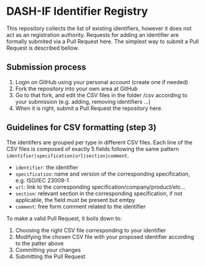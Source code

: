 # DASH-IF Identifier Registry

This repository collects the list of existing identifiers, however it does not
act as an registration authority. Requests for adding an identifier are
formally submited via a Pull Request here. The simplest way to submit a Pull
Request is described bellow.

## Submission process

1. Login on GitHub using your personal account (create one if needed)
2. Fork the repository into your own area at GitHub
3. Go to that fork, and edit the CSV files in the folder /csv according to your submission (e.g. adding, removing identifiers ...)
4. When it is right, submit a Pull Request the repository here.

## Guidelines for CSV formatting (step 3)

The identifers are grouped per type in different CSV files. Each line of 
the CSV files is composed of exactly 5 fields following the same pattern
`identifier|specification|url|section|comment`.

- `identifier`: the identifier
- `specification`: name and version of the corresponding specification, e.g. ISO/IEC 23009-1
- `url`: link to the corresponding specification/company/product/etc...
- `section`: relevant section in the corresponding specification, if not applicable, the field must be present but emtpy
- `comment`: free form comment related to the identifier

To make a valid Pull Request, it boils down to:

1. Choosing the right CSV file corresponding to your identifier
2. Modifying the chosen CSV file with your proposed identifier according to the patter above
3. Committing your changes
4. Submitting the Pull Request

